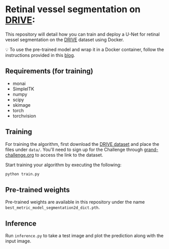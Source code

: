 # Retinal vessel segmentation on [DRIVE](https://drive.grand-challenge.org/):

This repository will detail how you can train and deploy a U-Net for retinal vessel segmentation on the [DRIVE](https://drive.grand-challenge.org/) dataset using Docker.

💡 To use the pre-trained model and wrap it in a Docker container, follow the instructions provided in this [blog](https://grand-challenge.org/blogs/create-an-algorithm/).

## Requirements (for training)

* monai
* SimpleITK
* numpy
* scipy
* skimage
* torch  
* torchvision

## Training

For training the algorithm, first download the [DRIVE dataset](https://drive.grand-challenge.org/Download/) and place the files under `data/`. You'll need to sign up for the Challenge through [grand-challenge.org](https://grand-challenge.org) to access the link to the dataset.

Start training your algorithm by executing the following:
```bash
python train.py
```

## Pre-trained weights

Pre-trained weights are available in this repository under the name `best_metric_model_segmentation2d_dict.pth`.

## Inference

Run `inference.py` to take a test image and plot the prediction along with the input image.
